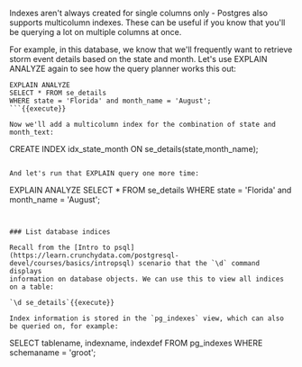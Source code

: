 Indexes aren't always created for single columns only - Postgres also supports 
multicolumn indexes. These can be useful if you know that you'll be querying 
a lot on multiple columns at once. 

For example, in this database, we know that 
we'll frequently want to retrieve storm event details based on the state and month.
Let's use EXPLAIN ANALYZE again to see how the query planner works this out:

```
EXPLAIN ANALYZE
SELECT * FROM se_details 
WHERE state = 'Florida' and month_name = 'August';
```{{execute}}

Now we'll add a multicolumn index for the combination of state and month_text:

```
CREATE INDEX idx_state_month ON se_details(state,month_name);
```{{execute}}

And let's run that EXPLAIN query one more time:

```
EXPLAIN ANALYZE
SELECT * FROM se_details 
WHERE state = 'Florida' and month_name = 'August';
```{{execute}}


### List database indices

Recall from the [Intro to psql](https://learn.crunchydata.com/postgresql-devel/courses/basics/intropsql) scenario that the `\d` command displays 
information on database objects. We can use this to view all indices on a table:

`\d se_details`{{execute}}

Index information is stored in the `pg_indexes` view, which can also be queried on, for example: 

```
SELECT tablename, indexname, indexdef
FROM pg_indexes
WHERE schemaname = 'groot';
```{{execute}}
